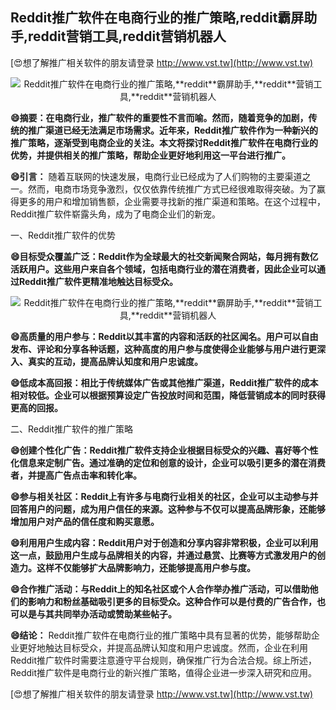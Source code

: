 ## **Reddit推广软件在电商行业的推广策略,**reddit**霸屏助手,**reddit**营销工具,**reddit**营销机器人**

[😍想了解推广相关软件的朋友请登录 http://www.vst.tw](http://www.vst.tw)

 <center><img src="https://vst.tw/MP4/tuiguang/png/2.png" alt="Reddit推广软件在电商行业的推广策略,**reddit**霸屏助手,**reddit**营销工具,**reddit**营销机器人"></center>

**😄摘要：在电商行业，推广软件的重要性不言而喻。然而，随着竞争的加剧，传统的推广渠道已经无法满足市场需求。近年来，Reddit推广软件作为一种新兴的推广策略，逐渐受到电商企业的关注。本文将探讨Reddit推广软件在电商行业的优势，并提供相关的推广策略，帮助企业更好地利用这一平台进行推广。**

**😄引言：**
随着互联网的快速发展，电商行业已经成为了人们购物的主要渠道之一。然而，电商市场竞争激烈，仅仅依靠传统推广方式已经很难取得突破。为了赢得更多的用户和增加销售额，企业需要寻找新的推广渠道和策略。在这个过程中，Reddit推广软件崭露头角，成为了电商企业们的新宠。

一、Reddit推广软件的优势

**😄目标受众覆盖广泛：Reddit作为全球最大的社交新闻聚合网站，每月拥有数亿活跃用户。这些用户来自各个领域，包括电商行业的潜在消费者，因此企业可以通过Reddit推广软件更精准地触达目标受众。**

 <center><img src="https://vst.tw/MP4/tuiguang/png/3.png" alt="Reddit推广软件在电商行业的推广策略,**reddit**霸屏助手,**reddit**营销工具,**reddit**营销机器人"></center>

**😄高质量的用户参与：Reddit以其丰富的内容和活跃的社区闻名。用户可以自由发布、评论和分享各种话题，这种高度的用户参与度使得企业能够与用户进行更深入、真实的互动，提高品牌认知度和用户忠诚度。**

**😄低成本高回报：相比于传统媒体广告或其他推广渠道，Reddit推广软件的成本相对较低。企业可以根据预算设定广告投放时间和范围，降低营销成本的同时获得更高的回报。**

二、Reddit推广软件的推广策略

**😄创建个性化广告：Reddit推广软件支持企业根据目标受众的兴趣、喜好等个性化信息来定制广告。通过准确的定位和创意的设计，企业可以吸引更多的潜在消费者，并提高广告点击率和转化率。**

**😄参与相关社区：Reddit上有许多与电商行业相关的社区，企业可以主动参与并回答用户的问题，成为用户信任的来源。这种参与不仅可以提高品牌形象，还能够增加用户对产品的信任度和购买意愿。**

**😄利用用户生成内容：Reddit用户对于创造和分享内容非常积极，企业可以利用这一点，鼓励用户生成与品牌相关的内容，并通过悬赏、比赛等方式激发用户的创造力。这样不仅能够扩大品牌影响力，还能够提高用户参与度。**

**😄合作推广活动：与Reddit上的知名社区或个人合作举办推广活动，可以借助他们的影响力和粉丝基础吸引更多的目标受众。这种合作可以是付费的广告合作，也可以是与其共同举办活动或赞助某些帖子。**

**😄结论：**
Reddit推广软件在电商行业的推广策略中具有显著的优势，能够帮助企业更好地触达目标受众，并提高品牌认知度和用户忠诚度。然而，企业在利用Reddit推广软件时需要注意遵守平台规则，确保推广行为合法合规。综上所述，Reddit推广软件是电商行业的新兴推广策略，值得企业进一步深入研究和应用。

[😍想了解推广相关软件的朋友请登录 http://www.vst.tw](http://www.vst.tw)




